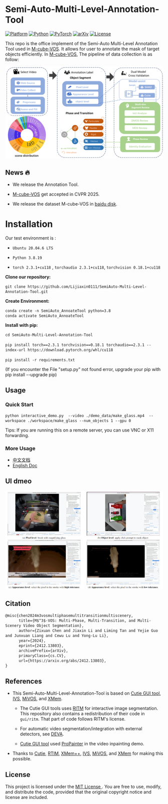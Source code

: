 # Semi-Auto-Multi-Level-Annotation-Tool

[![Platform](https://img.shields.io/badge/Platform-Linux-lightgrey?logo=linux)](https://www.linux.org/)  [![Python](https://img.shields.io/badge/Python-3.8%2B-blue?logo=python)](https://www.python.org/)  [![PyTorch](https://img.shields.io/badge/torch-2.3.1%2Bcu118-orange?logo=pytorch)](https://pytorch.org/) [![arXiv](https://img.shields.io/badge/arXiv-2412.13803-b31b1b?logo=arxiv)](https://arxiv.org/html/2412.13803v2)  [![License](https://img.shields.io/badge/license-MIT-blue.svg)](LICENSE)

This repo is the office implement of the Semi-Auto Multi-Level Annotation Tool used in [M-cube-VOS](https://zixuan-chen.github.io/M-cube-VOS.github.io/). It allows for user to annotate the mask of target objects efficiently. In [M-cube-VOS](https://zixuan-chen.github.io/M-cube-VOS.github.io/), The pipeline of data collection is as follow:

 ![final_dataset_pipeline](./fig/final_dataset_pipeline.jpg)


## News :fire:

- We release the Annotation Tool.

- [M-cube-VOS](https://zixuan-chen.github.io/M-cube-VOS.github.io/) get accepted in CVPR 2025.

- We release the dataset  M-cube-VOS in [baidu disk](https://pan.baidu.com/s/1iNh-ndhfVYupQhDHzZx5VQ?pwd=mvos).

  
# Installation

Our test environment is :

- `Ubuntu 20.04.6 LTS`

- `Python 3.8.19`

- `torch 2.3.1+cu118` , `torchaudio 2.3.1+cu118`, `torchvision 0.18.1+cu118`

**Clone our repository:**

```
git clone https://github.com/Lijiaxin0111/SemiAuto-Multi-Level-Annotation-Tool.git
```

**Create Environment:**

```
conda create -n SemiAuto_AnnoateTool python=3.8
conda activate SemiAuto_AnnoateTool
```

**Install with pip:**

```
cd SemiAuto-Multi-Level-Annotation-Tool

pip install torch==2.3.1 torchvision==0.18.1 torchaudio==2.3.1 --index-url https://download.pytorch.org/whl/cu118

pip install -r requirements.txt
```

(If you encounter the File "setup.py" not found error, upgrade your pip with pip install --upgrade pip)

## Usage

### Quick Start

```
python interactive_demo.py  --video ./demo_data/make_glass.mp4  --workspace ./workspace/make_glass --num_objects 1 --gpu 0
```

Tips: If you are running this on a remote server, you can use VNC or X11 forwarding.

### More Usage

- [中文文档](./doc/UI_China.md)
- [English Doc](./doc/UI_ENG.md)


## UI dmeo

![UI](./fig/UI.png)

## Citation

```
@misc{chen2024m3vosmultiphasemultitransitionmultiscenery,
      title={M$^3$-VOS: Multi-Phase, Multi-Transition, and Multi-Scenery Video Object Segmentation}, 
      author={Zixuan Chen and Jiaxin Li and Liming Tan and Yejie Guo and Junxuan Liang and Cewu Lu and Yong-Lu Li},
      year={2024},
      eprint={2412.13803},
      archivePrefix={arXiv},
      primaryClass={cs.CV},
      url={https://arxiv.org/abs/2412.13803}, 
}
```

## References

- This Semi-Auto-Multi-Level-Annotation-Tool is based on [Cutie GUI tool](https://raw.githubusercontent.com/hkchengrex/Cutie), [IVS](https://github.com/seoungwugoh/ivs-demo), [MiVOS](https://github.com/hkchengrex/MiVOS), and [XMem](https://github.com/hkchengrex/XMem).

  - The Cutie GUI tools uses [RITM](https://github.com/SamsungLabs/ritm_interactive_segmentation) for interactive image segmentation. This repository also contains a redistribution of their code in `gui/ritm`. That part of code follows RITM's license.

  - For automatic video segmentation/integration with external detectors, see [DEVA](https://github.com/hkchengrex/Tracking-Anything-with-DEVA).

  -  [Cutie GUI tool](https://raw.githubusercontent.com/hkchengrex/Cutie) used [ProPainter](https://github.com/sczhou/ProPainter) in the video inpainting demo.


- Thanks to [Cutie](https://raw.githubusercontent.com/hkchengrex/Cutie), [RTIM](https://github.com/SamsungLabs/ritm_interactive_segmentation), [XMem++](https://github.com/max810/XMem2), [IVS](https://github.com/seoungwugoh/ivs-demo), [MiVOS](https://github.com/hkchengrex/MiVOS), and [XMem](https://github.com/hkchengrex/XMem) for making this possible.


## License

This project is licensed under the [MIT License ](https://chat.sjtu.edu.cn/c/LICENSE). You are free to use, modify, and distribute the code, provided that the original copyright notice and license are included.

